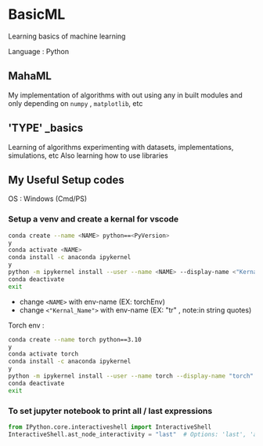 # BasicML
Learning basics of machine learning 

Language : Python


MahaML
---
My implementation of algorithms with out using any in built modules and only depending on `numpy` , `matplotlib`, etc

'TYPE' _basics
---
Learning of algorithms experimenting with datasets, implementations, simulations, etc 
Also learning how to use libraries

## My Useful Setup codes

OS : Windows (Cmd/PS)

### Setup a venv and create a kernal for vscode 

```bash
conda create --name <NAME> python==<PyVersion>
y
conda activate <NAME>
conda install -c anaconda ipykernel
y
python -m ipykernel install --user --name <NAME> --display-name <"Kernal_Name">
conda deactivate
exit
```



- change ```<NAME>``` with env-name (EX: torchEnv)
- change ```<"Kernal_Name">``` with env-name (EX: "tr" , note:in string quotes)

Torch env :
```bash
conda create --name torch python==3.10
y
conda activate torch 
conda install -c anaconda ipykernel 
y
python -m ipykernel install --user --name torch --display-name "torch" 
conda deactivate 
exit
```

### To set jupyter notebook to print all / last expressions

```python
from IPython.core.interactiveshell import InteractiveShell
InteractiveShell.ast_node_interactivity = "last"  # Options: 'last', 'all', 'last_expr'
```